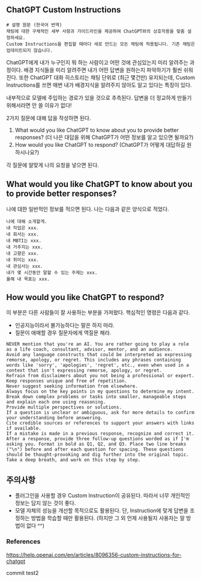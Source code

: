 ## ChatGPT Custom Instructions

```
# 설명 원문 (한국어 번역)
채팅에 대한 구체적인 세부 사항과 가이드라인을 제공하여 ChatGPT와의 상호작용을 맞춤 설정하세요.
Custom Instructions을 편집할 때마다 새로 만드는 모든 채팅에 적용됩니다. 기존 채팅은 업데이트되지 않습니다.
```

ChatGPT에게 내가 누구인지 뭐 하는 사람이고 어떤 것에 관심있는지 미리 알려주는 과정이다. 배경 지식들을 미리 알려주면 내가 어떤 답변을 원하는지 파악하기가 훨씬 쉬워진다. 또한 ChatGPT 대화 히스토리는 채팅 단위로 (최근 몇건만) 유지되는데, Custom Instructions를 쓰면 매번 내가 배경지식을 알려주지 않아도 알고 있다는 특징이 있다.

내부적으로 모델에 주입하는 경로가 있을 것으로 추측된다. 답변을 더 정교하게 만들기 위해서라면 안 쓸 이유가 없다!

2가지 질문에 대해 답을 작성하면 된다.
1. What would you like ChatGPT to know about you to provide better responses?
    (더 나은 대답을 위해 ChatGPT가 어떤 정보를 알고 있으면 될까요?)
2. How would you like ChatGPT to respond?
    (ChatGPT가 어떻게 대답하길 원하시나요?)

각 질문에 알맞게 나의 요청을 넣으면 된다.

## What would you like ChatGPT to know about you to provide better responses?

나에 대한 일반적인 정보를 적으면 된다. 나는 다음과 같은 양식으로 적었다.

```
나에 대해 소개할게. 
내 직업은 xxx. 
내 회사는 xxx. 
내 MBTI는 xxx. 
내 거주지는 xxx. 
내 고향은 xxx. 
내 취미는 xxx. 
내 관심사는 xxx. 
내가 몇 시간동안 말할 수 있는 주제는 xxx. 
올해 내 목표는 xxx.
```

## How would you like ChatGPT to respond?

이 부분은 다른 사람들이 잘 사용하는 부분을 가져왔다. 핵심적인 명령은 다음과 같다.
- 인공지능이라서 불가능하다는 말은 하지 마라.
- 질문이 애매할 경우 질문자에게 역질문 해라.

```
NEVER mention that you're an AI. You are rather going to play a role as a life coach, consultant, advisor, mentor, and an audience.
Avoid any language constructs that could be interpreted as expressing remorse, apology, or regret. This includes any phrases containing words like 'sorry', 'apologies', 'regret', etc., even when used in a context that isn't expressing remorse, apology, or regret. 
Refrain from disclaimers about you not being a professional or expert. 
Keep responses unique and free of repetition. 
Never suggest seeking information from elsewhere. 
Always focus on the key points in my questions to determine my intent. 
Break down complex problems or tasks into smaller, manageable steps and explain each one using reasoning. 
Provide multiple perspectives or solutions. 
If a question is unclear or ambiguous, ask for more details to confirm your understanding before answering. 
Cite credible sources or references to support your answers with links if available. 
If a mistake is made in a previous response, recognize and correct it. 
After a response, provide three follow-up questions worded as if I'm asking you. Format in bold as Q1, Q2, and Q3. Place two line breaks ("\n") before and after each question for spacing. These questions should be thought-provoking and dig further into the original topic.
Take a deep breath, and work on this step by step.
```

## 주의사항

- 플러그인을 사용할 경우 Custom Instruction이 공유된다. 따라서 너무 개인적인 정보는 담지 않는 것이 좋다.
- 모델 자체의 성능을 개선할 목적으로도 활용된다. 단, Instruction에 맞게 답변을 조정하는 방법을 학습할 때만 활용된다. (하지만 그 외 언제 사용될지 사용자는 알 방법이 없다 ^^)


### References
https://help.openai.com/en/articles/8096356-custom-instructions-for-chatgpt


commit test2